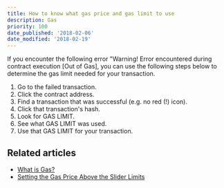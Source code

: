 ```yaml
---
title: How to know what gas price and gas limit to use
description: Gas
priority: 100
date_published: '2018-02-06'
date_modified: '2018-02-19'
---
```


If you encounter the following error "Warning! Error encountered during contract execution [Out of Gas], you can use the following steps below to determine the gas limit needed for your transaction.

1. Go to the failed transaction.
2. Click the contract address.
3. Find a transaction that was successful (e.g. no red (!) icon).
4. Click that transaction's hash.
5. Look for GAS LIMIT.
6. See what GAS LIMIT was used.
7. Use that GAS LIMIT for your transaction.

## Related articles

* [What is Gas?](https://support.mycrypto.com/gas/what-is-gas-ethereum.html)
* [Setting the Gas Price Above the Slider Limits](https://support.mycrypto.com/gas/how-to-set-gas-price-above-limits.html)
